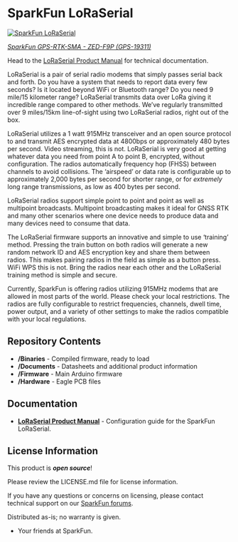 SparkFun LoRaSerial
========================================

[![SparkFun LoRaSerial](https://cdn.sparkfun.com//assets/parts/1/8/9/4/0/19311-SparkFun_LoRaSerial_Kit_-_915MHz-01.jpg)](https://www.sparkfun.com/products/19311)

[*SparkFun GPS-RTK-SMA - ZED-F9P (GPS-19311)*](https://www.sparkfun.com/products/19311)

Head to the [LoRaSerial Product Manual](http://docs.sparkfun.com/SparkFun_LoRaSerial/) for technical documentation.

LoRaSerial is a pair of serial radio modems that simply passes serial back and forth. Do you have a system that needs to report data every few seconds? Is it located beyond WiFi or Bluetooth range? Do you need 9 mile/15 kilometer range? LoRaSerial transmits data over LoRa giving it incredible range compared to other methods. We’ve regularly transmitted over 9 miles/15km line-of-sight using two LoRaSerial radios, right out of the box.

LoRaSerial utilizes a 1 watt 915MHz transceiver and an open source protocol to and transmit AES encrypted data at 4800bps or approximately 480 bytes per second. Video streaming, this is not. LoRaSerial is very good at getting whatever data you need from point A to point B, encrypted, without configuration. The radios automatically frequency hop (FHSS) between channels to avoid collisions. The ‘airspeed’ or data rate is configurable up to approximately 2,000 bytes per second for shorter range, or for *extremely* long range transmissions, as low as 400 bytes per second.

LoRaSerial radios support simple point to point and point as well as multipoint broadcasts. Multipoint broadcasting makes it ideal for GNSS RTK and many other scenarios where one device needs to produce data and many devices need to consume that data.

The LoRaSerial firmware supports an innovative and simple to use ‘training’ method. Pressing the train button on both radios will generate a new random network ID and AES encryption key and share them between radios. This makes pairing radios in the field as simple as a button press. WiFi WPS this is not. Bring the radios near each other and the LoRaSerial training method is simple and secure.

Currently, SparkFun is offering radios utilizing 915MHz modems that are allowed in most parts of the world. Please check your local restrictions. The radios are fully configurable to restrict frequencies, channels, dwell time, power output, and a variety of other settings to make the radios compatible with your local regulations.

Repository Contents
-------------------

* **/Binaries** - Compiled firmware, ready to load
* **/Documents** - Datasheets and additional product information
* **/Firmware** - Main Arduino firmware
* **/Hardware** - Eagle PCB files

Documentation
--------------

* **[LoRaSerial Product Manual](http://docs.sparkfun.com/SparkFun_LoRaSerial/)** - Configuration guide for the SparkFun LoRaSerial.

License Information
-------------------

This product is _**open source**_! 

Please review the LICENSE.md file for license information. 

If you have any questions or concerns on licensing, please contact technical support on our [SparkFun forums](https://forum.sparkfun.com/viewforum.php?f=152).

Distributed as-is; no warranty is given.

- Your friends at SparkFun.
